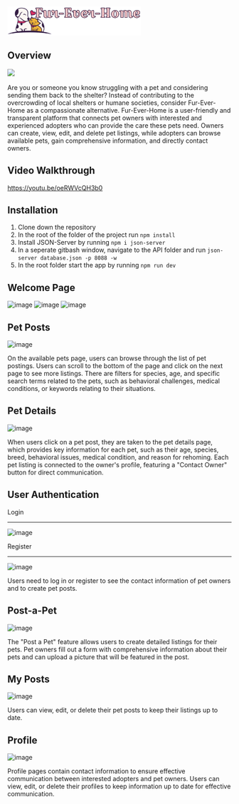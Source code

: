 <img src="https://github.com/fwee1996/Fur-Ever-Home/blob/fw7/images/Logo1.png?raw=true" width="300">

## Overview
<img src="https://github.com/user-attachments/assets/aff4c6cf-3af2-489b-a258-ea61182c4073" width="300">


Are you or someone you know struggling with a pet and considering sending them back to the shelter? Instead of contributing to the overcrowding of local shelters or humane societies, consider Fur-Ever-Home as a compassionate alternative. Fur-Ever-Home is a user-friendly and transparent platform that connects pet owners with interested and experienced adopters who can provide the care these pets need. Owners can create, view, edit, and delete pet listings, while adopters can browse available pets, gain comprehensive information, and directly contact owners.

## Video Walkthrough
https://youtu.be/oeRWVcQH3b0

## Installation 
1. Clone down the repository<br>
2. In the root of the folder of the project run `npm install`<br>
3. Install JSON-Server by running `npm i json-server`<br>
4. In a seperate gitbash window, navigate to the API folder and run `json-server database.json -p 8088 -w`<br>
5. In the root folder start the app by running `npm run dev`

## Welcome Page
![image](https://github.com/user-attachments/assets/61a2d147-f3c4-4e37-8bb8-31b3094b7501)
![image](https://github.com/user-attachments/assets/abc37e7e-d373-4a8d-93c3-1a999695cf4d)
![image](https://github.com/user-attachments/assets/a1c86696-1fe7-49c7-823a-7a1f1fcd8112)


## Pet Posts
![image](https://github.com/user-attachments/assets/e4a27cb1-f801-4ba1-af84-c84bfd58c3ea)

On the available pets page, users can browse through the list of pet postings. Users can scroll to the bottom of the page and click on the next page to see more listings. There are filters for species, age, and specific search terms related to the pets, such as behavioral challenges, medical conditions, or keywords relating to their situations.

## Pet Details
![image](https://github.com/user-attachments/assets/92db92eb-bd6a-498a-9818-426a86ccce13)

When users click on a pet post, they are taken to the pet details page, which provides key information for each pet, such as their age, species, breed, behavioral issues, medical condition, and reason for rehoming. Each pet listing is connected to the owner's profile, featuring a "Contact Owner" button for direct communication.

## User Authentication
Login
***
![image](https://github.com/user-attachments/assets/15c0f651-c38a-420d-b717-86c9bd42e661)

Register
***
![image](https://github.com/user-attachments/assets/e2600d5d-67b4-4422-a170-d061e2f6f192)

Users need to log in or register to see the contact information of pet owners and to create pet posts.

## Post-a-Pet
![image](https://github.com/user-attachments/assets/8bf822dc-ea1e-402c-a8e9-1845fd9ff243)

The "Post a Pet" feature allows users to create detailed listings for their pets. Pet owners fill out a form with comprehensive information about their pets and can upload a picture that will be featured in the post. 

## My Posts
![image](https://github.com/user-attachments/assets/6d61a46b-26bc-4100-9513-c09ab914c2cf)

Users can view, edit, or delete their pet posts to keep their listings up to date.

## Profile
![image](https://github.com/user-attachments/assets/86d9c9f7-8dc2-475c-86c5-0eb48d85856b)

Profile pages contain contact information to ensure effective communication between interested adopters and pet owners. Users can view, edit, or delete their profiles to keep information up to date for effective communication.

